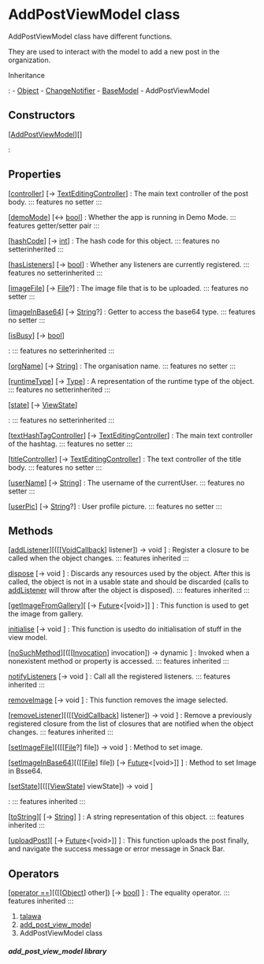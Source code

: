 
<div>

# AddPostViewModel class

</div>


AddPostViewModel class have different functions.

They are used to interact with the model to add a new post in the
organization.




Inheritance

:   -   [Object](https://api.flutter.dev/flutter/dart-core/Object-class.html)
    -   [ChangeNotifier](https://api.flutter.dev/flutter/foundation/ChangeNotifier-class.html)
    -   [BaseModel](../view_model_base_view_model/BaseModel-class.md)
    -   AddPostViewModel



## Constructors

[[AddPostViewModel](../view_model_after_auth_view_models_add_post_view_models_add_post_view_model/AddPostViewModel/AddPostViewModel.md)][]

:   



## Properties

[[controller](../view_model_after_auth_view_models_add_post_view_models_add_post_view_model/AddPostViewModel/controller.md)] [→ [TextEditingController](https://api.flutter.dev/flutter/widgets/TextEditingController-class.html)]
:   The main text controller of the post body.
    ::: features
    no setter
    :::

[[demoMode](../view_model_after_auth_view_models_add_post_view_models_add_post_view_model/AddPostViewModel/demoMode.md)] [↔ [bool](https://api.flutter.dev/flutter/dart-core/bool-class.html)]
:   Whether the app is running in Demo Mode.
    ::: features
    getter/setter pair
    :::

[[hashCode](https://api.flutter.dev/flutter/dart-core/Object/hashCode.html)] [→ [int](https://api.flutter.dev/flutter/dart-core/int-class.html)]
:   The hash code for this object.
    ::: features
    no setterinherited
    :::

[[hasListeners](https://api.flutter.dev/flutter/foundation/ChangeNotifier/hasListeners.html)] [→ [bool](https://api.flutter.dev/flutter/dart-core/bool-class.html)]
:   Whether any listeners are currently registered.
    ::: features
    no setterinherited
    :::

[[imageFile](../view_model_after_auth_view_models_add_post_view_models_add_post_view_model/AddPostViewModel/imageFile.md)] [→ [File](https://api.flutter.dev/flutter/dart-io/File-class.html)?]
:   The image file that is to be uploaded.
    ::: features
    no setter
    :::

[[imageInBase64](../view_model_after_auth_view_models_add_post_view_models_add_post_view_model/AddPostViewModel/imageInBase64.md)] [→ [String](https://api.flutter.dev/flutter/dart-core/String-class.html)?]
:   Getter to access the base64 type.
    ::: features
    no setter
    :::

[[isBusy](../view_model_base_view_model/BaseModel/isBusy.md)] [→ [bool](https://api.flutter.dev/flutter/dart-core/bool-class.html)]

:   ::: features
    no setterinherited
    :::

[[orgName](../view_model_after_auth_view_models_add_post_view_models_add_post_view_model/AddPostViewModel/orgName.md)] [→ [String](https://api.flutter.dev/flutter/dart-core/String-class.html)]
:   The organisation name.
    ::: features
    no setter
    :::

[[runtimeType](https://api.flutter.dev/flutter/dart-core/Object/runtimeType.html)] [→ [Type](https://api.flutter.dev/flutter/dart-core/Type-class.html)]
:   A representation of the runtime type of the object.
    ::: features
    no setterinherited
    :::

[[state](../view_model_base_view_model/BaseModel/state.md)] [→ [ViewState](../enums_enums/ViewState.md)]

:   ::: features
    no setterinherited
    :::

[[textHashTagController](../view_model_after_auth_view_models_add_post_view_models_add_post_view_model/AddPostViewModel/textHashTagController.md)] [→ [TextEditingController](https://api.flutter.dev/flutter/widgets/TextEditingController-class.html)]
:   The main text controller of the hashtag.
    ::: features
    no setter
    :::

[[titleController](../view_model_after_auth_view_models_add_post_view_models_add_post_view_model/AddPostViewModel/titleController.md)] [→ [TextEditingController](https://api.flutter.dev/flutter/widgets/TextEditingController-class.html)]
:   The text controller of the title body.
    ::: features
    no setter
    :::

[[userName](../view_model_after_auth_view_models_add_post_view_models_add_post_view_model/AddPostViewModel/userName.md)] [→ [String](https://api.flutter.dev/flutter/dart-core/String-class.html)]
:   The username of the currentUser.
    ::: features
    no setter
    :::

[[userPic](../view_model_after_auth_view_models_add_post_view_models_add_post_view_model/AddPostViewModel/userPic.md)] [→ [String](https://api.flutter.dev/flutter/dart-core/String-class.html)?]
:   User profile picture.
    ::: features
    no setter
    :::



## Methods

[[addListener](https://api.flutter.dev/flutter/foundation/ChangeNotifier/addListener.html)][([[[VoidCallback](https://api.flutter.dev/flutter/dart-ui/VoidCallback.md)] listener]) → void ]
:   Register a closure to be called when the object changes.
    ::: features
    inherited
    :::

[dispose](https://api.flutter.dev/flutter/foundation/ChangeNotifier/dispose.html) [→ void ]
:   Discards any resources used by the object. After this is called, the
    object is not in a usable state and should be discarded (calls to
    [addListener](https://api.flutter.dev/flutter/foundation/ChangeNotifier/addListener.md)
    will throw after the object is disposed).
    ::: features
    inherited
    :::

[[getImageFromGallery](../view_model_after_auth_view_models_add_post_view_models_add_post_view_model/AddPostViewModel/getImageFromGallery.md)][ [→ [Future](https://api.flutter.dev/flutter/dart-core/Future-class.html)\<[void\>]] ]
:   This function is used to get the image from gallery.

[initialise](../view_model_after_auth_view_models_add_post_view_models_add_post_view_model/AddPostViewModel/initialise.md) [→ void ]
:   This function is usedto do initialisation of stuff in the view
    model.

[[noSuchMethod](https://api.flutter.dev/flutter/dart-core/Object/noSuchMethod.html)][([[[Invocation](https://api.flutter.dev/flutter/dart-core/Invocation-class.md)] invocation]) → dynamic ]
:   Invoked when a nonexistent method or property is accessed.
    ::: features
    inherited
    :::

[notifyListeners](https://api.flutter.dev/flutter/foundation/ChangeNotifier/notifyListeners.html) [→ void ]
:   Call all the registered listeners.
    ::: features
    inherited
    :::

[removeImage](../view_model_after_auth_view_models_add_post_view_models_add_post_view_model/AddPostViewModel/removeImage.md) [→ void ]
:   This function removes the image selected.

[[removeListener](https://api.flutter.dev/flutter/foundation/ChangeNotifier/removeListener.html)][([[[VoidCallback](https://api.flutter.dev/flutter/dart-ui/VoidCallback.md)] listener]) → void ]
:   Remove a previously registered closure from the list of closures
    that are notified when the object changes.
    ::: features
    inherited
    :::

[[setImageFile](../view_model_after_auth_view_models_add_post_view_models_add_post_view_model/AddPostViewModel/setImageFile.md)][([[[File](https://api.flutter.dev/flutter/dart-io/File-class.md)?] file]) → void ]
:   Method to set image.

[[setImageInBase64](../view_model_after_auth_view_models_add_post_view_models_add_post_view_model/AddPostViewModel/setImageInBase64.md)][([[[File](https://api.flutter.dev/flutter/dart-io/File-class.md)] file]) [→ [Future](https://api.flutter.dev/flutter/dart-core/Future-class.html)\<[void\>]] ]
:   Method to set Image in Bsse64.

[[setState](../view_model_base_view_model/BaseModel/setState.md)][([[[ViewState](../enums_enums/ViewState.md)] viewState]) → void ]

:   ::: features
    inherited
    :::

[[toString](https://api.flutter.dev/flutter/dart-core/Object/toString.html)][ [→ [String](https://api.flutter.dev/flutter/dart-core/String-class.html)] ]
:   A string representation of this object.
    ::: features
    inherited
    :::

[[uploadPost](../view_model_after_auth_view_models_add_post_view_models_add_post_view_model/AddPostViewModel/uploadPost.md)][ [→ [Future](https://api.flutter.dev/flutter/dart-core/Future-class.html)\<[void\>]] ]
:   This function uploads the post finally, and navigate the success
    message or error message in Snack Bar.



## Operators

[[operator ==](https://api.flutter.dev/flutter/dart-core/Object/operator_equals.html)][([[[Object](https://api.flutter.dev/flutter/dart-core/Object-class.md)] other]) [→ [bool](https://api.flutter.dev/flutter/dart-core/bool-class.html)] ]
:   The equality operator.
    ::: features
    inherited
    :::







1.  [talawa](../index.md)
2.  [add_post_view_model](../view_model_after_auth_view_models_add_post_view_models_add_post_view_model/)
3.  AddPostViewModel class

##### add_post_view_model library







